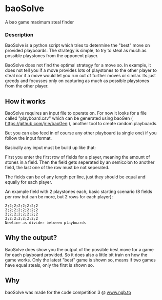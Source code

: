# baoSolve
A bao game maximum steal finder

### Description

BaoSolve is a python script which tries to determine the "best" move on provided playboards. The strategy is simple, to try to steal as much as possible playstones from the opponent player.

BaoSolve does not find the optimal strategy for a move so. In example, it does not tell you if a move provides lots of playstones to the other player to steal nor if a move would let you run out of further moves or similar. Its just greedy and focusses only on capturing as much as possible playstones from the other player.

## How it works
BaoSolve requires an input file to operate on. For now it looks for a file called "playboard.csv" which can be generated using baoGen ( https://github.com/jrie/baoGen ), another tool to create random playboards.

But you can also feed in of course any other playboard (a single one) if you follow the input format.

Basically any input must be build up like that:

First you enter the first row of fields for a player, meaning the amount of stones in a field. Then the field gets seperated by an semicolon to another field, the last one of the row must be not seperated.

The fields can be of any length per line, just they should be equal and equally for each player.

An example field with 2 playstones each, basic starting scenario (8 fields per row but can be more, but 2 rows for each player):
```
2;2;2;2;2;2;2;2
2;2;2;2;2;2;2;2
2;2;2;2;2;2;2;2
2;2;2;2;2;2;2;2
Newline as divider between playboards
```

## Why the output?

BaoSolve does show you the output of the possible best move for a game for each playboard provided. So it does also a little bit train on how the game works. Only the latest "best" game is shown so, means if two games have equal steals, only the first is shown so.

## Why

baoSolve was made for the code competition 3 @ www.ngb.to


